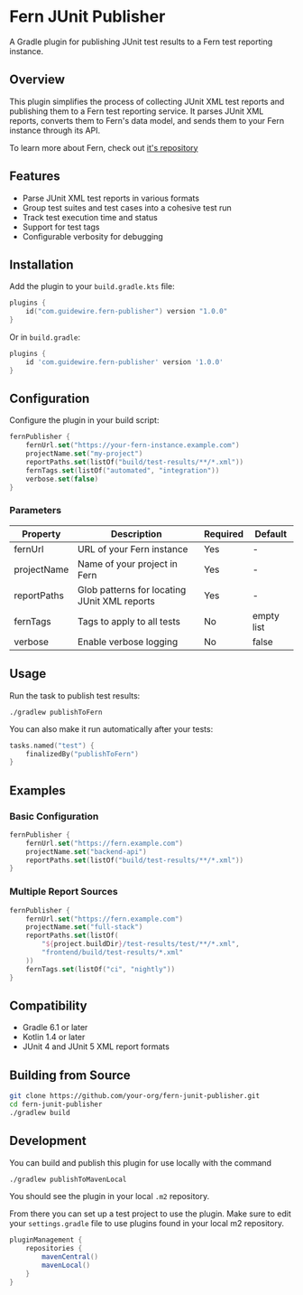 # Fern JUnit Publisher

A Gradle plugin for publishing JUnit test results to a Fern test reporting instance.

## Overview

This plugin simplifies the process of collecting JUnit XML test reports and publishing them to a Fern test reporting service. It parses JUnit XML reports, converts them to Fern's data model, and sends them to your Fern instance through its API.

To learn more about Fern, check out [it's repository](https://github.com/guidewire-oss/fern-reporter)

## Features

- Parse JUnit XML test reports in various formats
- Group test suites and test cases into a cohesive test run
- Track test execution time and status
- Support for test tags
- Configurable verbosity for debugging

## Installation

Add the plugin to your `build.gradle.kts` file:

```kotlin
plugins {
    id("com.guidewire.fern-publisher") version "1.0.0"
}
```

Or in `build.gradle`:

```groovy
plugins {
    id 'com.guidewire.fern-publisher' version '1.0.0'
}
```

## Configuration

Configure the plugin in your build script:

```kotlin
fernPublisher {
    fernUrl.set("https://your-fern-instance.example.com")
    projectName.set("my-project")
    reportPaths.set(listOf("build/test-results/**/*.xml"))
    fernTags.set(listOf("automated", "integration"))
    verbose.set(false)
}
```

### Parameters

| Property | Description | Required | Default |
|----------|-------------|----------|---------|
| fernUrl | URL of your Fern instance | Yes | - |
| projectName | Name of your project in Fern | Yes | - |
| reportPaths | Glob patterns for locating JUnit XML reports | Yes | - |
| fernTags | Tags to apply to all tests | No | empty list |
| verbose | Enable verbose logging | No | false |

## Usage

Run the task to publish test results:

```
./gradlew publishToFern
```

You can also make it run automatically after your tests:

```kotlin
tasks.named("test") {
    finalizedBy("publishToFern")
}
```

## Examples

### Basic Configuration

```kotlin
fernPublisher {
    fernUrl.set("https://fern.example.com")
    projectName.set("backend-api")
    reportPaths.set(listOf("build/test-results/**/*.xml"))
}
```

### Multiple Report Sources

```kotlin
fernPublisher {
    fernUrl.set("https://fern.example.com")
    projectName.set("full-stack")
    reportPaths.set(listOf(
        "${project.buildDir}/test-results/test/**/*.xml",
        "frontend/build/test-results/*.xml"
    ))
    fernTags.set(listOf("ci", "nightly"))
}
```

## Compatibility

- Gradle 6.1 or later
- Kotlin 1.4 or later
- JUnit 4 and JUnit 5 XML report formats

## Building from Source

```bash
git clone https://github.com/your-org/fern-junit-publisher.git
cd fern-junit-publisher
./gradlew build
```

## Development 

You can build and publish this plugin for use locally with the command 
```bash
./gradlew publishToMavenLocal
```

You should see the plugin in your local `.m2` repository. 

From there you can set up a test project to use the plugin. Make sure to edit your `settings.gradle` file to use plugins
found in your local m2 repository.

```gradle
pluginManagement {
    repositories {
        mavenCentral()
        mavenLocal()
    }
}
```